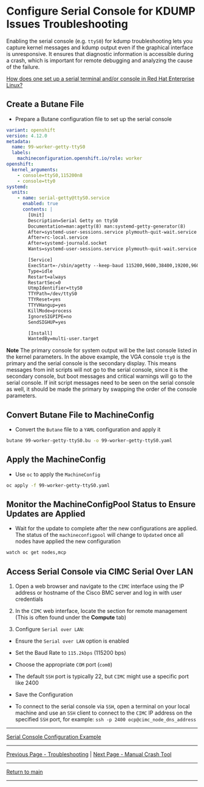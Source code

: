 # Configure Serial Console for KDUMP Issues Troubleshooting

Enabling the serial console (e.g. `ttyS0`) for kdump troubleshooting lets you capture kernel messages and kdump output even if the graphical interface is unresponsive. It ensures that diagnostic information is accessible during a crash, which is important for remote debugging and analyzing the cause of the failure.

[How does one set up a serial terminal and/or console in Red Hat Enterprise Linux?](https://access.redhat.com/articles/3166931)

## Create a Butane File

- Prepare a Butane configuration file to set up the serial console

```yaml
variant: openshift
version: 4.12.0
metadata:
  name: 99-worker-getty-ttyS0
  labels:
    machineconfiguration.openshift.io/role: worker
openshift:
  kernel_arguments:
    - console=ttyS0,115200n8
    - console=tty0
systemd:
  units:  
    - name: serial-getty@ttyS0.service
      enabled: true
      contents: |
        [Unit]
        Description=Serial Getty on ttyS0
        Documentation=man:agetty(8) man:systemd-getty-generator(8)
        After=systemd-user-sessions.service plymouth-quit-wait.service
        After=rc-local.service
        After=systemd-journald.socket
        Wants=systemd-user-sessions.service plymouth-quit-wait.service

        [Service]
        ExecStart=-/sbin/agetty --keep-baud 115200,9600,38400,19200,9600 ttyS0 $TERM
        Type=idle
        Restart=always
        RestartSec=0
        UtmpIdentifier=ttyS0
        TTYPath=/dev/ttyS0
        TTYReset=yes
        TTYVHangup=yes
        KillMode=process
        IgnoreSIGPIPE=no
        SendSIGHUP=yes

        [Install]
        WantedBy=multi-user.target
```

**Note** The primary console for system output will be the last console listed in the kernel parameters. In the above example, the VGA console `tty0` is the primary and the serial console is the secondary display. This means messages from init scripts will not go to the serial console, since it is the secondary console, but boot messages and critical warnings will go to the serial console. If init script messages need to be seen on the serial console as well, it should be made the primary by swapping the order of the console parameters.

## Convert Butane File to MachineConfig

- Convert the `Butane` file to a `YAML` configuration and apply it

```bash
butane 99-worker-getty-ttyS0.bu -o 99-worker-getty-ttyS0.yaml
```

## Apply the MachineConfig

- Use `oc` to apply the `MachineConfig`

```bash
oc apply -f 99-worker-getty-ttyS0.yaml
```

## Monitor the MachineConfigPool Status to Ensure Updates are Applied

- Wait for the update to complete after the new configurations are applied. The status of the `machineconfigpool` will change to `Updated` once all nodes have applied the new configuration

```bash
watch oc get nodes,mcp
```

## Access Serial Console via CIMC Serial Over LAN

1. Open a web browser and navigate to the `CIMC` interface using the IP address or hostname of the Cisco BMC server and log in with user credentials

2. In the `CIMC` web interface, locate the section for remote management (This is often found under the **Compute** tab)

3. Configure `Serial over LAN`:

- Ensure the `Serial over LAN` option is enabled

- Set the Baud Rate to `115.2kbps` (115200 bps)

- Choose the appropriate `COM` port (`com0`)

- The default `SSH` port is typically 22, but `CIMC` might use a specific port like 2400

- Save the Configuration

- To connect to the serial console via `SSH`, open a terminal on your local machine and use an `SSH` client to connect to the `CIMC` IP address on the specified `SSH` port, for example: `ssh -p 2400 ocp@cimc_node_dns_address`

---

[Serial Console Configuration Example](../examples/serial-console-conf/)

---

[Previous Page - Troubleshooting](./KDUMP_TROUBLESHOOT_README.md) | [Next Page - Manual Crash Tool](./CRASH_MANUAL_README.md)

---

[Return to main](../README.md)

---
